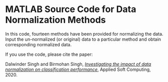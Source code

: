 # MATLAB Source Code for Data Normalization Methods

In this code, fourteen methods have been provided for normalizing the data. Input the un-normalized (or original) data to a particular method and obtain corresponding normalized data.

If you use the code, please cite the paper:

Dalwinder Singh and Birmohan Singh, *[Investigating the impact of data normalization on classification performance](https://www.sciencedirect.com/science/article/abs/pii/S1568494619302947)*, Applied Soft Computing, 2020.

